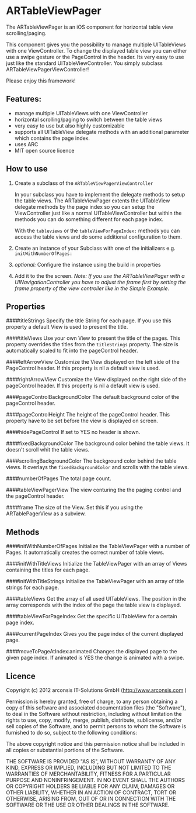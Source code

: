 ARTableViewPager
===============

The ARTableViewPager is an iOS component for horizontal table view scrolling/paging.

This component gives you the possibility to manage multiple UITableViews with one ViewController. To change the displayed table view you can either use a swipe gesture or the PageControl in the header. Its very easy to use just like the standard UITableViewController. You simply subclass ARTableViewPagerViewController!

Please enjoy this framework!

Features:
-------

- manage multiple UITableViews with one ViewController
- horizontal scrolling/paging to switch between the table views
- very easy to use but also highly customizable
- supports all UITableView delegate methods with an additional parameter which contains the page index.
- uses ARC
- MIT open source licence

How to use
---------

1. Create a subclass of the `ARTableViewPagerViewController`

 	In your subclass you have to implement the delegate methods to setup the table views. The ARTableViewPager extents the UITableView delegate methods by the page index so you can setup the ViewController just like a normal UITableViewController but within the methods you can do something different for each page index.

 	With the `tableviews` or the `tableViewForPageIndex:` methods you can access the table views and do some additional configuration to them.

2. Create an instance of your Subclass with one of the initializers e.g. `initWithNumberOfPages:`

3. _optional:_ Configure the instance using the build in properties

4. Add it to the the screen.
 	_Note: If you use the ARTableViewPager with a UINavigationController you have to adjust the frame first by setting the frame property of the view controller like in the Simple Example._

Properties
--------

####titleStrings
Specify the title String for each page. If you use this property a default View is used to present the title.

####titleViews
Use your own View to present the title of the pages. This property overrides the titles from the `titleStrings` property. The size is automatically scaled to fit into the pageControl header. 

####leftArrowView
Customize the View displayed on the left side of the PageControl header. If this property is nil a default view is used.

####rightArrowView
Customize the View displayed on the right side of the pageControl header. If this property is nil a default view is used.

####pageControlBackgroundColor
The default background color of the pageControl header. 

####pageControlHeight
The height of the pageControl header. This property have to be set before the view is displayed on screen.

####hidePageControl
If set to YES no header is shown.

####fixedBackgroundColor
The background color behind the table views. It doesn't scroll whit the table views.

####scrollingBackgroundColor
The background color behind the table views. It overlays the `fixedBackgroundColor` and scrolls with the table views.
	
####numberOfPages
The total page count.

####tableViewPagerView
The view conturing the the paging control and the pageControl header.
	
####frame
The size of the View. Set this if you using  the ARTablePagerView as a subview.

Methods
-------

####initWithNumberOfPages
Initialize the TableViewPager with a number of Pages. It automatically creates the correct number of table views.

####initWithTitleViews
Initialize the TableViewPager with an array of Views containing the titles for each page.

####initWithTitleStrings
Initialize the TableViewPager with an array of title strings for each page.

####tableViews
Get the array of all used UITableViews. The position in the array corresponds with the index of the page the table view is displayed.

####tableViewForPageIndex
Get the specific UITableView  for a certain page index.

####currentPageIndex
Gives you the page index of the current displayed page.

####moveToPageAtIndex:animated
Changes the displayed page to the given page index. If animated is YES the change is animated with a swipe.

Licence
----------
 Copyright (c) 2012 arconsis IT-Solutions GmbH (http://www.arconsis.com )
 
 Permission is hereby granted, free of charge, to any person obtaining a copy of this software and 
 associated documentation files (the "Software"), to deal in the Software without restriction, including
 without limitation the rights to use, copy, modify, merge, publish, distribute, sublicense, and/or sell
 copies of the Software, and to permit persons to whom the Software is furnished to do so, subject to the
 following conditions:
 
 The above copyright notice and this permission notice shall be included in all copies or substantial 
 portions of the Software.
 
 THE SOFTWARE IS PROVIDED "AS IS", WITHOUT WARRANTY OF ANY KIND, EXPRESS OR IMPLIED, INCLUDING BUT NOT 
 LIMITED TO THE WARRANTIES OF MERCHANTABILITY, FITNESS FOR A PARTICULAR PURPOSE AND NONINFRINGEMENT. IN
 NO EVENT SHALL THE AUTHORS OR COPYRIGHT HOLDERS BE LIABLE FOR ANY CLAIM, DAMAGES OR OTHER LIABILITY, 
 WHETHER IN AN ACTION OF CONTRACT, TORT OR OTHERWISE, ARISING FROM, OUT OF OR IN CONNECTION WITH THE 
 SOFTWARE OR THE USE OR OTHER DEALINGS IN THE SOFTWARE.